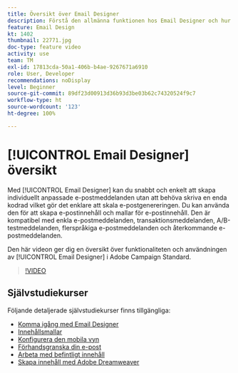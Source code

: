 ```yaml
---
title: Översikt över Email Designer
description: Förstå den allmänna funktionen hos Email Designer och hur man designar ett e-postmeddelande från grunden.
feature: Email Design
kt: 1402
thumbnail: 22771.jpg
doc-type: feature video
activity: use
team: TM
exl-id: 17813cda-50a1-406b-b4ae-9267671a6910
role: User, Developer
recommendations: noDisplay
level: Beginner
source-git-commit: 89df23d00913d36b93d3be03b62c74320524f9c7
workflow-type: ht
source-wordcount: '123'
ht-degree: 100%

---
```


# [!UICONTROL Email Designer] översikt

Med [!UICONTROL Email Designer] kan du snabbt och enkelt att skapa individuellt anpassade e-postmeddelanden utan att behöva skriva en enda kodrad vilket gör det enklare att skala e-postgenereringen. Du kan använda den för att skapa e-postinnehåll och mallar för e-postinnehåll. Den är kompatibel med enkla e-postmeddelanden, transaktionsmeddelanden, A/B-testmeddelanden, flerspråkiga e-postmeddelanden och återkommande e-postmeddelanden.

Den här videon ger dig en översikt över funktionaliteten och användningen av [!UICONTROL Email Designer] i Adobe Campaign Standard.

>[!VIDEO](https://video.tv.adobe.com/v/22771?quality=12&learn=on)

## Självstudiekurser

Följande detaljerade självstudiekurser finns tillgängliga:

* [Komma igång med Email Designer](/help/designing-content/email-designer/getting-started-with-the-email-designer.md)
* [Innehållsmallar](/help/designing-content/email-designer/email-content-templates.md)
* [Konfigurera den mobila vyn](/help/designing-content/email-designer/configure-the-mobile-view.md)
* [Förhandsgranska din e-post](/help/designing-content/email-designer/preview-your-email.md)
* [Arbeta med befintligt innehåll](/help/designing-content/email-designer/working-with-existing-content.md)
* [Skapa innehåll med Adobe Dreamweaver](/help/designing-content/email-designer/dreamweaver-integration.md)

